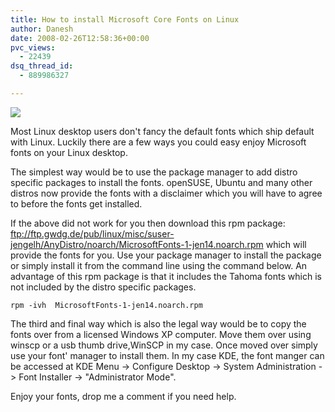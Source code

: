 ```yaml
---
title: How to install Microsoft Core Fonts on Linux
author: Danesh
date: 2008-02-26T12:58:36+00:00
pvc_views:
  - 22439
dsq_thread_id:
  - 889986327

---
```

![][1]

Most Linux desktop users don't fancy the default fonts which ship default with Linux. Luckily there are a few ways you could easy enjoy Microsoft fonts on your Linux desktop.

The simplest way would be to use the package manager to add distro specific packages to install the fonts. openSUSE, Ubuntu and many other distros now provide the fonts with a disclaimer which you will have to agree to before the fonts get installed.

If the above did not work for you then download this rpm package: ftp://ftp.gwdg.de/pub/linux/misc/suser-jengelh/AnyDistro/noarch/MicrosoftFonts-1-jen14.noarch.rpm which will provide the fonts for you. Use your package manager to install the package or simply install it from the command line using the command below. An advantage of this rpm package is that it includes the Tahoma fonts which is not included by the distro specific packages.

    rpm -ivh  MicrosoftFonts-1-jen14.noarch.rpm

The third and final way which is also the legal way would be to copy the fonts over from a licensed Windows XP computer. Move them over using winscp or a usb thumb drive,WinSCP in my case. Once moved over simply use your font' manager to install them. In my case KDE, the font manger can be accessed at KDE Menu -> Configure Desktop -> System Administration -> Font Installer -> "Administrator Mode".

Enjoy your fonts, drop me a comment if you need help.

 [1]: http://img299.imageshack.us/img299/1475/mscorefontsmy9.jpg